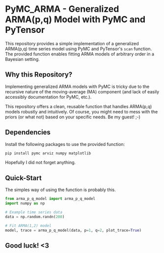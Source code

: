 # PyMC_ARMA - Generalized ARMA(p,q) Model with PyMC and PyTensor
This repository provides a simple implementation of a generalized ARMA(p,q) time series model using PyMC and PyTensor's `scan` function.
The provided function enables fitting ARMA models of arbitrary order in a Bayesian setting.


## Why this Repository?

Implementing generalized ARMA models with PyMC is tricky due to the recursive nature of the moving-average (MA) component (and lack of easily accessibly documentation for PyMC, etc.). 

This repository offers a clean, reusable function that handles ARMA(p,q) models robustly and intuitively. Of course, you might need to mess with the priors (or what not) based on your specific needs. Be my guest! ;-)

## Dependencies

Install the following packages to use the provided function:

```bash
pip install pymc arviz numpy matplotlib
```
Hopefully I did not forget anything.

## Quick-Start

The simples way of using the function is probably this.

```Python
from arma_p_q_model import arma_p_q_model
import numpy as np

# Example time series data
data = np.random.randn(200)

# Fit ARMA(1,2) model
model, trace = arma_p_q_model(data, p=1, q=2, plot_trace=True)
```

## Good luck! <3